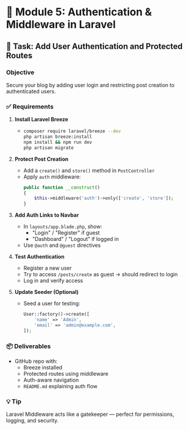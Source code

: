 # 🔐 Module 5: Authentication & Middleware in Laravel

## 🎯 Task: Add User Authentication and Protected Routes

### Objective
Secure your blog by adding user login and restricting post creation to authenticated users.

### ✅ Requirements

1. **Install Laravel Breeze**
   - ```bash
     composer require laravel/breeze --dev
     php artisan breeze:install
     npm install && npm run dev
     php artisan migrate
     ```

2. **Protect Post Creation**
   - Add a `create()` and `store()` method in `PostController`
   - Apply `auth` middleware:
     ```php
     public function __construct()
     {
         $this->middleware('auth')->only(['create', 'store']);
     }
     ```

3. **Add Auth Links to Navbar**
   - In `layouts/app.blade.php`, show:
     - "Login" / "Register" if guest
     - "Dashboard" / "Logout" if logged in
   - Use `@auth` and `@guest` directives

4. **Test Authentication**
   - Register a new user
   - Try to access `/posts/create` as guest → should redirect to login
   - Log in and verify access

5. **Update Seeder (Optional)**
   - Seed a user for testing:
     ```php
     User::factory()->create([
         'name' => 'Admin',
         'email' => 'admin@example.com',
     ]);
     ```

### 📦 Deliverables
- GitHub repo with:
  - Breeze installed
  - Protected routes using middleware
  - Auth-aware navigation
  - `README.md` explaining auth flow

### 💡 Tip
Laravel Middleware acts like a gatekeeper — perfect for permissions, logging, and security.
